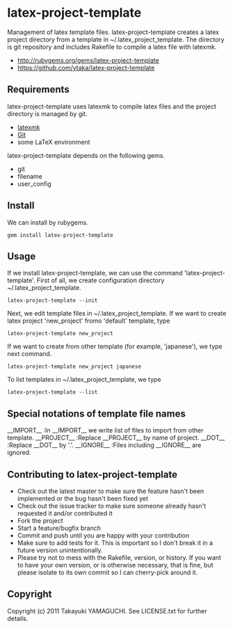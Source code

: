 # latex-project-template

Management of latex template files.
latex-project-template creates a latex project directory from a template
in ~/.latex\_project\_template.
The directory is git repository and includes Rakefile to compile
a latex file with latexmk.

- <http://rubygems.org/gems/latex-project-template>
- <https://github.com/ytaka/latex-project-template>

## Requirements

latex-project-template uses latexmk to compile latex files and
the project directory is managed by git.

- [latexmk](http://www.phys.psu.edu/~collins/software/latexmk-jcc/)
- [Git](http://git-scm.com/)
- some LaTeX environment

latex-project-template depends on the following gems.

- git
- filename
- user_config

## Install

We can install by rubygems.

    gem install latex-project-template

## Usage

If we install latex-project-template, we can use the command 'latex-project-template'.
First of all, we create configuration directory ~/.latex\_project\_template.

    latex-project-template --init

Next, we edit template files in ~/.latex\_project\_template.
If we want to create latex project 'new_project' fromo 'default' template, type

    latex-project-template new_project

If we want to create from other template (for example, 'japanese'),
we type next command.

    latex-project-template new_project japanese

To list templates in ~/.latex\_project\_template, we type

    latex-project-template --list

## Special notations of template file names

\_\_IMPORT\_\_
:In \_\_IMPORT\_\_ we write list of files to import from other template.
\_\_PROJECT\_\_
:Replace \_\_PROJECT\_\_ by name of project.
\_\_DOT\_\_
:Replace \_\_DOT\_\_ by '.'.
\_\_IGNORE\_\_
:Files including \_\_IGNORE\_\_ are ignored.

## Contributing to latex-project-template
 
- Check out the latest master to make sure the feature hasn't been implemented or the bug hasn't been fixed yet
- Check out the issue tracker to make sure someone already hasn't requested it and/or contributed it
- Fork the project
- Start a feature/bugfix branch
- Commit and push until you are happy with your contribution
- Make sure to add tests for it. This is important so I don't break it in a future version unintentionally.
- Please try not to mess with the Rakefile, version, or history. If you want to have your own version, or is otherwise necessary, that is fine, but please isolate to its own commit so I can cherry-pick around it.

## Copyright

Copyright (c) 2011 Takayuki YAMAGUCHI. See LICENSE.txt for
further details.

